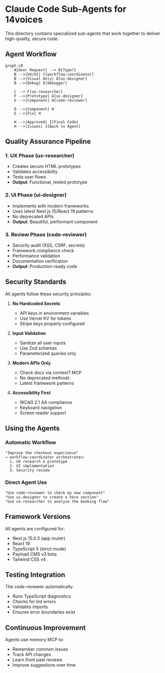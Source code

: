 # Claude Code Sub-Agents for 14voices

This directory contains specialized sub-agents that work together to deliver high-quality, secure code.

## Agent Workflow

```mermaid
graph LR
    A[User Request] --> B{Type?}
    B -->|UX/UI| C[workflow-coordinator]
    B -->|Visual Only| D[ui-designer]
    B -->|Debug| E[debugger]

    C --> F[ux-researcher]
    F -->|Prototype| G[ui-designer]
    G -->|Component| H[code-reviewer]

    D -->|Component| H
    E -->|Fix| H

    H -->|Approved| I[Final Code]
    H -->|Issues| J[Back to Agent]
```

## Quality Assurance Pipeline

### 1. UX Phase (ux-researcher)

- Creates secure HTML prototypes
- Validates accessibility
- Tests user flows
- **Output**: Functional, tested prototype

### 2. UI Phase (ui-designer)

- Implements with modern frameworks
- Uses latest Next.js 15/React 19 patterns
- No deprecated APIs
- **Output**: Beautiful, performant component

### 3. Review Phase (code-reviewer)

- Security audit (XSS, CSRF, secrets)
- Framework compliance check
- Performance validation
- Documentation verification
- **Output**: Production-ready code

## Security Standards

All agents follow these security principles:

1. **No Hardcoded Secrets**
   - API keys in environment variables
   - Use Vercel KV for tokens
   - Stripe keys properly configured

2. **Input Validation**
   - Sanitize all user inputs
   - Use Zod schemas
   - Parameterized queries only

3. **Modern APIs Only**
   - Check docs via context7 MCP
   - No deprecated methods
   - Latest framework patterns

4. **Accessibility First**
   - WCAG 2.1 AA compliance
   - Keyboard navigation
   - Screen reader support

## Using the Agents

### Automatic Workflow

```
"Improve the checkout experience"
→ workflow-coordinator orchestrates:
  1. UX research & prototype
  2. UI implementation
  3. Security review
```

### Direct Agent Use

```
"Use code-reviewer to check my new component"
"Use ui-designer to create a hero section"
"Use ux-researcher to analyze the booking flow"
```

## Framework Versions

All agents are configured for:

- Next.js 15.0.3 (app router)
- React 19
- TypeScript 5 (strict mode)
- Payload CMS v3 beta
- Tailwind CSS v4

## Testing Integration

The code-reviewer automatically:

- Runs TypeScript diagnostics
- Checks for lint errors
- Validates imports
- Ensures error boundaries exist

## Continuous Improvement

Agents use memory MCP to:

- Remember common issues
- Track API changes
- Learn from past reviews
- Improve suggestions over time
